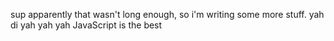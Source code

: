 sup
apparently that wasn't long enough, so i'm writing some more stuff.
yah di yah yah yah
JavaScript is the best
